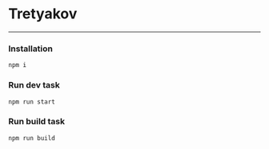 # Tretyakov

---

### Installation

```
npm i
```

### Run dev task

```
npm run start
```

### Run build task

```
npm run build
```